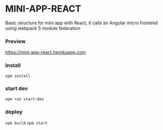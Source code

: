 # MINI-APP-REACT

Basic structure for mini app with React, it calls an Angular micro frontend using webpack 5 module federation

### Preview
https://mini-app-react.herokuapp.com

### Install
```npm install```

### start dev
```npm run start:dev```

### deploy
```npm build```
```npm start```

